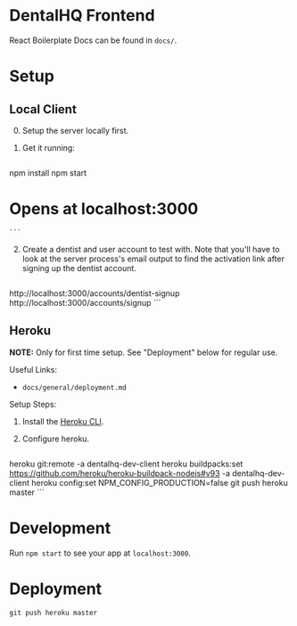DentalHQ Frontend
================================================================================
React Boilerplate Docs can be found in `docs/`.


Setup
================================================================================

Local Client
------------------------------------------------------------
 0. Setup the server locally first.

 1. Get it running:

    ```
npm install
npm start
# Opens at localhost:3000
    ```

 2. Create a dentist and user account to test with.  Note that you'll have to
    look at the server process's email output to find the activation link after
    signing up the dentist account.

    ```
http://localhost:3000/accounts/dentist-signup
http://localhost:3000/accounts/signup
    ```

Heroku
------------------------------------------------------------
**NOTE:** Only for first time setup.  See "Deployment" below for regular use.

Useful Links:

  * `docs/general/deployment.md`

Setup Steps:

 1. Install the [Heroku CLI](https://devcenter.heroku.com/articles/heroku-cli).

 2. Configure heroku.

    ```
heroku git:remote -a dentalhq-dev-client
heroku buildpacks:set https://github.com/heroku/heroku-buildpack-nodejs#v93 -a dentalhq-dev-client
heroku config:set NPM_CONFIG_PRODUCTION=false
git push heroku master
    ```

Development
================================================================================
Run `npm start` to see your app at `localhost:3000`.


Deployment
================================================================================
```
git push heroku master
```
